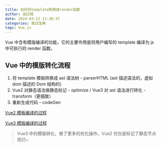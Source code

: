 ```yaml
---
title: 如何将template转换成render函数
author: 高红翔
date: 2024-03-22 11:38:37
categories: 面试宝典
tags: Vue.js
---
```


Vue 中含有模版编译的功能，它的主要作用是将用户编写的 template 编译为 js 中可执行的 render 函数。

## Vue 中的模版转化流程

1. 将 template 模板转换成 ast 语法树 - parserHTML (ast 描述语法的，虚拟 dom 描述的 Dom 结构的)
2. Vue2 对静态语法做静态标记 - optimize / Vue3 对 ast 语法进行转化 - transform（更细致）
3. 重新生成代码 - codeGen

[Vue2 模板编译的过程](https://github1s.com/vuejs/vue/blob/main/src/platforms/web/runtime-with-compiler.ts#L21-L22)

[Vue3 模版编译的过程](https://github.com/vuejs/core/blob/main/packages/compiler-core/src/compile.ts#L61)

> Vue3 中的模版转化，做了更多的优化操作。Vue2 仅仅是标记了静态节点而已~
